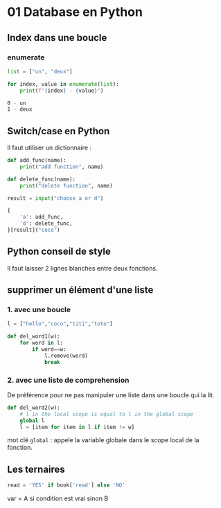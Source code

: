 # 01 Database en Python

## Index dans une boucle

### enumerate

```python
list = ["un", "deux"]

for index, value in enumerate(list):
    print(f"{index} - {value}")
```

```bash
0 - un
1 - deux
```

## Switch/case en Python

Il faut utiliser un dictionnaire :

```python
def add_func(name):
    print("add function", name)

def delete_func(name):
    print("delete function", name)

result = input("choose a or d")

{
    'a': add_func,
    'd': delete_func,
}[result]("coco")
```

## Python conseil de style

Il faut laisser 2 lignes blanches entre deux fonctions.

## supprimer un élément d'une liste

### 1. avec une boucle

````python
l = ["hello","coco","titi","toto"]

def del_word1(w):
    for word in l:
        if word==w:
            l.remove(word)
            break
````

### 2. avec une liste de comprehension

De préférence pour ne pas manipuler une liste dans une boucle qui la lit.

````python
def del_word2(w):
    # l in the local scope is equal to l in the global scope
    global l
    l = [item for item in l if item != w]
````

mot clé `global` : appele la variable globale dans le scope local de la fonction.

## Les ternaires

```python
read = 'YES' if book['read'] else 'NO'
```

var = A si condition est vrai sinon B